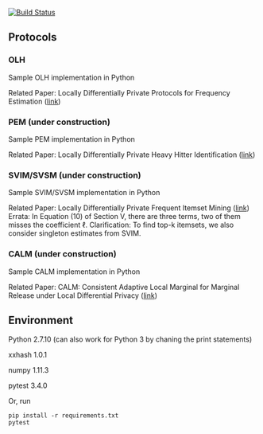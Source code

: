 [![Build Status](https://travis-ci.org/vvv214/LDP_Protocols.png?branch=master)](https://travis-ci.org/vvv214/LDP_Protocols)

## Protocols

### OLH
Sample OLH implementation in Python

Related Paper: Locally Differentially Private Protocols for Frequency Estimation 
([link](https://www.usenix.org/system/files/conference/usenixsecurity17/sec17-wang-tianhao.pdf))

### PEM (under construction)
Sample PEM implementation in Python

Related Paper: Locally Differentially Private Heavy Hitter Identification
([link](https://arxiv.org/pdf/1708.06674.pdf))

### SVIM/SVSM (under construction)
Sample SVIM/SVSM implementation in Python

Related Paper: Locally Differentially Private Frequent Itemset Mining
([link](https://www.computer.org/csdl/proceedings/sp/2018/4353/00/435301a578-abs.html))
Errata: In Equation (10) of Section V, there are three terms, two of them misses the coefficient $\ell$.
Clarification: To find top-k itemsets, we also consider singleton estimates from SVIM.

### CALM (under construction)
Sample CALM implementation in Python

Related Paper: CALM: Consistent Adaptive Local Marginal for Marginal Release under Local Differential Privacy
([link](https://dl.acm.org/citation.cfm?id=3243742))


## Environment
Python 2.7.10 (can also work for Python 3 by chaning the print statements)

xxhash 1.0.1

numpy 1.11.3

pytest 3.4.0

Or, run
```
pip install -r requirements.txt
pytest
```
